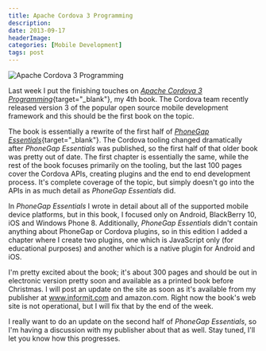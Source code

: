 ```yaml
---
title: Apache Cordova 3 Programming
description: 
date: 2013-09-17
headerImage: 
categories: [Mobile Development]
tags: post
---
```


![Apache Cordova 3 Programming](/images/covers/acp-cover-160.png)

Last week I put the finishing touches on [*Apache Cordova 3 Programming*](https://www.cordovaprogramming.com){target="_blank"}, my 4th book. The Cordova team recently released version 3 of the popular open source mobile development framework and this should be the first book on the topic.

The book is essentially a rewrite of the first half of [*PhoneGap Essentials*](https://www.phonegapessentials.com){target="_blank"}. The Cordova tooling changed dramatically after _PhoneGap Essentials_ was published, so the first half of that older book was pretty out of date. The first chapter is essentially the same, while the rest of the book focuses primarily on the tooling, but the last 100 pages cover the Cordova APIs, creating plugins and the end to end development process. It's complete coverage of the topic, but simply doesn't go into the APIs in as much detail as *PhoneGap Essentials* did.

In *PhoneGap Essentials* I wrote in detail about all of the supported mobile device platforms, but in this book, I focused only on Android, BlackBerry 10, iOS and Windows Phone 8. Additionally, *PhoneGap Essentials* didn't contain anything about PhoneGap or Cordova plugins, so in this edition I added a chapter where I create two plugins, one which is JavaScript only (for educational purposes) and another which is a native plugin for Android and iOS.

I'm pretty excited about the book; it's about 300 pages and should be out in electronic version pretty soon and available as a printed book before Christmas. I will post an update on the site as soon as it's available from my publisher at www.informit.com and amazon.com. Right now the book's web site is not operational, but I will fix that by the end of the week.

I really want to do an update on the second half of *PhoneGap Essentials*, so I'm having a discussion with my publisher about that as well. Stay tuned, I'll let you know how this progresses.